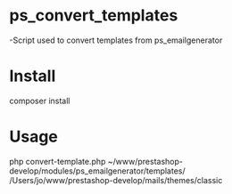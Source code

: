 # ps_convert_templates
-Script used to convert templates from ps_emailgenerator

# Install

composer install

# Usage

php convert-template.php ~/www/prestashop-develop/modules/ps_emailgenerator/templates/ /Users/jo/www/prestashop-develop/mails/themes/classic
